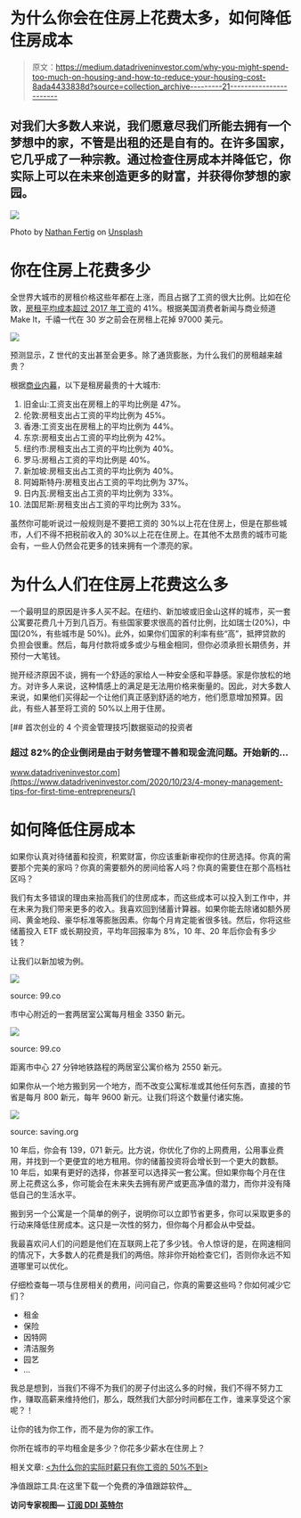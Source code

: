 # 为什么你会在住房上花费太多，如何降低住房成本

> 原文：<https://medium.datadriveninvestor.com/why-you-might-spend-too-much-on-housing-and-how-to-reduce-your-housing-cost-8ada4433838d?source=collection_archive---------21----------------------->

## 对我们大多数人来说，我们愿意尽我们所能去拥有一个梦想中的家，不管是出租的还是自有的。在许多国家，它几乎成了一种宗教。通过检查住房成本并降低它，你实际上可以在未来创造更多的财富，并获得你梦想的家园。

![](img/059ebd72f36ea88b34d7141ba1c9c9ec.png)

Photo by [Nathan Fertig](https://unsplash.com/@nathanfertig?utm_source=unsplash&utm_medium=referral&utm_content=creditCopyText) on [Unsplash](https://unsplash.com/s/photos/apartment?utm_source=unsplash&utm_medium=referral&utm_content=creditCopyText)

# 你在住房上花费多少

全世界大城市的房租价格这些年都在上涨，而且占据了工资的很大比例。比如在伦敦，[房租平均成本超过 2017 年工资](https://www.bbc.com/news/business-44046392)的 41%。根据美国消费者新闻与商业频道 Make It，千禧一代在 30 岁之前会在房租上花掉 97000 美元。

![](img/718215a46736dc7058a48de89ae15e08.png)

预测显示，Z 世代的支出甚至会更多。除了通货膨胀，为什么我们的房租越来越贵？

根据[商业内幕](https://www.businessinsider.com/the-cost-of-renting-a-home-house-property-in-the-leading-global-cities-2017-3?r=US&IR=T)，以下是租房最贵的十大城市:

1.  旧金山:工资支出在房租上的平均比例是 47%。
2.  伦敦:房租支出占工资的平均比例为 45%。
3.  香港:工资支出在房租上的平均比例为 44%。
4.  东京:房租支出占工资的平均比例为 42%。
5.  纽约市:房租支出占工资的平均比例为 40%。
6.  罗马:房租占工资的平均比例是 40%。
7.  新加坡:房租支出占工资的平均比例为 40%。
8.  阿姆斯特丹:房租支出占工资的平均比例为 37%。
9.  日内瓦:房租支出占工资的平均比例为 33%。
10.  法国尼斯:房租支出占工资的平均比例为 33%。

虽然你可能听说过一般规则是不要把工资的 30%以上花在住房上，但是在那些城市，人们不得不把税前收入的 30%以上花在住房上。在其他不太昂贵的城市可能会有，一些人仍然会花更多的钱来拥有一个漂亮的家。

# 为什么人们在住房上花费这么多

一个最明显的原因是许多人买不起。在纽约、新加坡或旧金山这样的城市，买一套公寓要花费几十万到几百万。有些国家要求很高的首付比例，比如瑞士(20%)，中国(20%，有些城市是 50%)。此外，如果你们国家的利率有些“高”，抵押贷款的负担会很重。然后，每月付款将或多或少与租金相同，但你必须承担长期债务，并预付一大笔钱。

抛开经济原因不谈，拥有一个舒适的家给人一种安全感和平静感。家是你放松的地方。对许多人来说，这种情感上的满足是无法用价格来衡量的。因此，对大多数人来说，如果他们买得起一个让他们真正感到舒适的地方，他们愿意增加预算。因此，有些人甚至将工资的 50%以上用于住房。

[](https://www.datadriveninvestor.com/2020/10/23/4-money-management-tips-for-first-time-entrepreneurs/) [## 首次创业的 4 个资金管理技巧|数据驱动的投资者

### 超过 82%的企业倒闭是由于财务管理不善和现金流问题。开始新的…

www.datadriveninvestor.com](https://www.datadriveninvestor.com/2020/10/23/4-money-management-tips-for-first-time-entrepreneurs/) 

# 如何降低住房成本

如果你认真对待储蓄和投资，积累财富，你应该重新审视你的住房选择。你真的需要那个完美的家吗？你真的需要额外的房间给客人吗？你真的需要住在那个高档社区吗？

我们有太多错误的理由来抬高我们的住房成本，而这些成本可以投入到工作中，并在未来为我们带来更多的收入。我喜欢回到储蓄计算器。如果你能去除诸如额外房间、黄金地段、豪华标准等膨胀因素。你每个月肯定能省很多钱。然后，你将这些储蓄投入 ETF 或长期投资，平均年回报率为 8%，10 年、20 年后你会有多少钱？

让我们以新加坡为例。

![](img/d923e1ea1b2d0a6ce8077ff465f5339e.png)

source: 99.co

市中心附近的一套两居室公寓每月租金 3350 新元。

![](img/da657778bf8145f2f50e65e33859588f.png)

source: 99.co

距离市中心 27 分钟地铁路程的两居室公寓价格为 2550 新元。

如果你从一个地方搬到另一个地方，而不改变公寓标准或其他任何东西，直接的节省是每月 800 新元，每年 9600 新元。让我们将这个数量付诸实施。

![](img/852612d486a518e5f06d3c7c25a974da.png)

source: saving.org

10 年后，你会有 139，071 新元。比方说，你优化了你的上网费用，公用事业费用，并找到一个更便宜的地方租用。你的储蓄投资将会增长到一个更大的数额。10 年后，如果有更好的选择，你甚至可以选择买一套公寓。但如果你每个月在住房上花费这么多，你可能会在未来失去拥有房产或更高净值的潜力，而你并没有降低自己的生活水平。

搬到另一个公寓是一个简单的例子，说明你可以立即节省更多，你可以采取更多的行动来降低住房成本。这只是一次性的努力，但你每个月都会从中受益。

我最喜欢问人们的问题是他们在互联网上花了多少钱。令人惊讶的是，在网速相同的情况下，大多数人的花费是我们的两倍。除非你开始检查它们，否则你永远不知道哪里可以优化。

仔细检查每一项与住房相关的费用，问问自己，你真的需要这些吗？你如何减少它们？

*   租金
*   保险
*   因特网
*   清洁服务
*   园艺
*   …

我总是想到，当我们不得不为我们的房子付出这么多的时候，我们不得不努力工作，赚取高薪来维持他们，那么，既然我们大部分时间都在工作，谁来享受这个家呢？！

让你的钱为你工作，而不是为你的家工作。

你所在城市的平均租金是多少？你花多少薪水在住房上？

相关文章: [<为什么你的实际时薪只有你工资的 50%不到>](https://medium.com/datadriveninvestor/why-your-real-hourly-rate-is-only-less-than-50-of-what-you-are-paid-cf1c8801a69e)

净值跟踪工具:在这里下载一个免费的净值跟踪软件[。](https://bit.ly/2WcaH5Y)

**访问专家视图—** [**订阅 DDI 英特尔**](https://datadriveninvestor.com/ddi-intel)